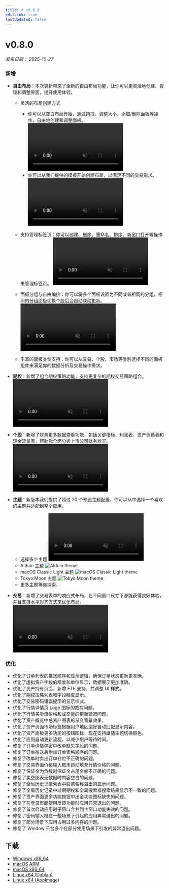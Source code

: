 ```yaml
---
title: # v0.8.0
editLink: true
lastUpdated: false
---
```


# v0.8.0 

_发布日期： 2025-10-27_

### 新增

- **自由布局**：本次更新带来了全新的自由布局功能，让你可以更灵活地创建、管理和调整界面，提升使用体验。

  - 灵活的布局创建方式

    - 你可以从空白布局开始，通过拖拽、调整大小、添加/删除面板等操作，自由地创建和调整面板。
      <video src="https://assets.lbctrl.com/uploads/d02f6d8a-23c3-484b-82c5-46d7a1c3059a/tiles-from-blank.mp4" type="video/mp4" autoplay muted loop>Your browser does not support the video tag.</video>
    - 你可以从我们提供的模板开始创建布局，以满足不同的交易需求。
      <video src="https://assets.lbctrl.com/uploads/ea25894d-9d21-49b3-a829-157c615c9b02/tiles-from-template.mp4" type="video/mp4" autoplay muted loop>Your browser does not support the video tag.</video>

  - 支持管理标签页：你可以创建、删除、重命名、排序、新窗口打开等操作来管理标签页。
    <video src="https://assets.lbctrl.com/uploads/ac6c6db8-b3ac-4006-83c4-fbce414d9d20/manager-custom-tabs.mp4" type="video/mp4" autoplay muted loop>Your browser does not support the video tag.</video>
  - 面板分组与自由编排：你可以将多个面板设置为不同或者相同的分组，相同的分组面板切换个股后会自动联动更新。
    <video src="https://assets.lbctrl.com/uploads/302b3148-5949-46b4-9edf-30a06ba03193/group-panels.mp4" type="video/mp4" autoplay muted loop>Your browser does not support the video tag.</video>
  - 丰富的面板类型支持：你可以从交易、个股、市场等类别选择不同的面板组件来满足你的数据分析及交易操作需求。

- **期权**：新增了组合期权策略功能，支持更复杂的期权交易策略组合。
  <video src="https://assets.lbctrl.com/uploads/5a7db1da-9e9e-483e-a54f-7a81b5bd570d/strategy-options.mp4" type="video/mp4" autoplay muted loop>Your browser does not support the video tag.</video>
- **个股**：新增了财务更多数据查看功能，包括关键指标、利润表、资产负债表和现金流量表，帮助你全面分析上市公司财务状况。
  <video src="https://assets.lbctrl.com/uploads/6ee945ad-119a-4419-b809-fb814db573da/finance-charts.mp4" type="video/mp4" autoplay muted loop>Your browser does not support the video tag.</video>
- **主题**：新版本我们提供了超过 20 个预设主题配置，你可以从中选择一个喜欢的主题并适配到整个应用。

  - 选择多个主题
    <video src="https://assets.lbctrl.com/uploads/0c8c3bf7-1423-48d4-8a30-c0741c3d669c/themes.mp4" type="video/mp4" autoplay muted loop>Your browser does not support the video tag.</video>
  - Alduin 主题
    <img src="https://assets.lbctrl.com/uploads/4025b34d-2096-4596-b518-f311be9adbe0/alduin.png" alt="Alduin theme">
  - macOS Classic Light 主题
    <img src="https://assets.lbctrl.com/uploads/19cfdf14-7ebd-4089-880b-1ddff4acc6fc/macos-classic-light.png" alt="macOS Classic Light theme">
  - Tokyo Moon 主题
    <img src="https://assets.lbctrl.com/uploads/118aef31-31d6-4ba3-9de5-03de1f5b676e/tokyo-moon.png" alt="Tokyo Moon theme">
  - 更多主题等你探索...

- **交易**：新增了交易表单的响应式布局，在不同窗口尺寸下都能获得良好体验，并且支持水平对齐方式来优化布局。
  <video src="https://assets.lbctrl.com/uploads/78987b9e-572d-4863-bc93-7e9735f57320/responsive-form.mp4" type="video/mp4" autoplay muted loop>Your browser does not support the video tag.</video>

### 优化

- 优化了订单列表的推送顺序和显示逻辑，确保订单状态更新更准确。
- 优化了虚拟资产字段的精度和单位显示，数据展示更加准确。
- 优化了资产持有页面，新增 ETF 支持，并调整 UI 样式。
- 优化了期权策略列表和字段精度显示。
- 优化了交易密码错误提示的显示样式。
- 优化了行情详情页 Logo 图标的裁剪问题。
- 优化了行情买卖盘价格和成交量的更新延迟问题。
- 优化了资产概览中总资产图表的渐变背景效果。
- 优化了资产页面市场标签根据用户地区偏好自动匹配显示内容。
- 优化了资产面板更多功能的按钮图标，现在支持跟随主题切换颜色。
- 优化了应用自动更新流程，以减少用户等待时间。
- 修复了订单详情弹窗中改单缺失字段的问题。
- 修复了订单推送后附加订单表格顺序的问题。
- 修复了改单时卖出订单仓位不正确的问题。
- 修复了交易界面价格输入框未自动填充行情价格的问题。
- 修复了保证金为负数时保证金占用金额不正确的问题。
- 修复了卖空图表无数据时内容空白的问题。
- 修复了全局历史记录列表中股票名称溢出的显示问题。
- 修复了全局历史记录中过期期权和全局搜索框搜索结果显示不一致的问题。
- 修复了资产界面更多功能按钮中出金功能图标缺失的问题。
- 修复了在登录页面使用反馈功能时应用异常退出的问题。
- 修复了首次启动应用时子窗口合并到主窗口功能失效的问题。
- 修复了密码输入框在一些场景下引起的应用异常退出的问题。
- 修复了部分场景下应用占用过多内存的问题。
- 修复了 Window 平台多个在部分使用场景下引发的异常退出问题。

## 下载

- [Windows x86_64](https://assets.lbkrs.com/github/release/longbridge-desktop/stable/longbridge-v0.8.0-windows-x86_64.exe)
- [macOS ARM](https://assets.lbkrs.com/github/release/longbridge-desktop/stable/longbridge-v0.8.0-macos-aarch64.dmg)
- [macOS x86_64](https://assets.lbkrs.com/github/release/longbridge-desktop/stable/longbridge-v0.8.0-macos-x86_64.dmg)
- [Linux x64 (Debian)](https://assets.lbkrs.com/github/release/longbridge-desktop/stable/longbridge-v0.8.0-linux-x86_64.deb)
- [Linux x64 (AppImage)](https://assets.lbkrs.com/github/release/longbridge-desktop/stable/longbridge-v0.8.0-linux-x86_64.AppImage)